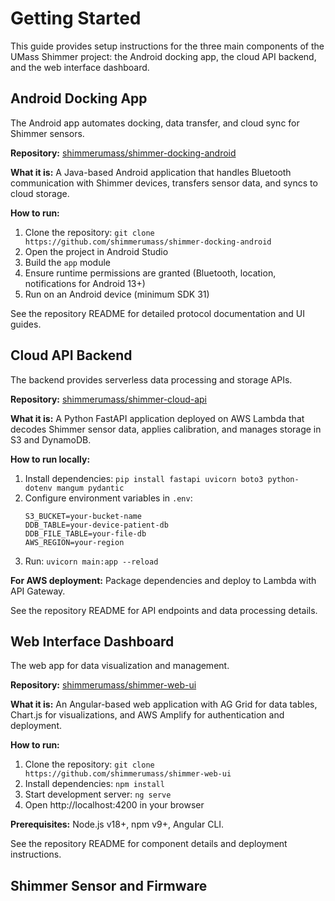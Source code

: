 # Getting Started

This guide provides setup instructions for the three main components of the UMass Shimmer project: the Android docking app, the cloud API backend, and the web interface dashboard.

## Android Docking App

The Android app automates docking, data transfer, and cloud sync for Shimmer sensors.

**Repository:** [shimmerumass/shimmer-docking-android](https://github.com/shimmerumass/shimmer-docking-android)

**What it is:** A Java-based Android application that handles Bluetooth communication with Shimmer devices, transfers sensor data, and syncs to cloud storage.

**How to run:**
1. Clone the repository: `git clone https://github.com/shimmerumass/shimmer-docking-android`
2. Open the project in Android Studio
3. Build the `app` module
4. Ensure runtime permissions are granted (Bluetooth, location, notifications for Android 13+)
5. Run on an Android device (minimum SDK 31)

See the repository README for detailed protocol documentation and UI guides.

## Cloud API Backend

The backend provides serverless data processing and storage APIs.

**Repository:** [shimmerumass/shimmer-cloud-api](https://github.com/shimmerumass/shimmer-cloud-api)

**What it is:** A Python FastAPI application deployed on AWS Lambda that decodes Shimmer sensor data, applies calibration, and manages storage in S3 and DynamoDB.

**How to run locally:**
1. Install dependencies: `pip install fastapi uvicorn boto3 python-dotenv mangum pydantic`
2. Configure environment variables in `.env`:
   ```
   S3_BUCKET=your-bucket-name
   DDB_TABLE=your-device-patient-db
   DDB_FILE_TABLE=your-file-db
   AWS_REGION=your-region
   ```
3. Run: `uvicorn main:app --reload`

**For AWS deployment:** Package dependencies and deploy to Lambda with API Gateway.

See the repository README for API endpoints and data processing details.

## Web Interface Dashboard

The web app for data visualization and management.

**Repository:** [shimmerumass/shimmer-web-ui](https://github.com/shimmerumass/shimmer-web-ui)

**What it is:** An Angular-based web application with AG Grid for data tables, Chart.js for visualizations, and AWS Amplify for authentication and deployment.

**How to run:**
1. Clone the repository: `git clone https://github.com/shimmerumass/shimmer-web-ui`
2. Install dependencies: `npm install`
3. Start development server: `ng serve`
4. Open http://localhost:4200 in your browser

**Prerequisites:** Node.js v18+, npm v9+, Angular CLI.

See the repository README for component details and deployment instructions.



## Shimmer Sensor and Firmware
<!-- TODO: Zhaolong -->